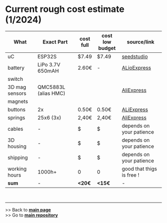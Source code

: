 
# Current rough cost estimate (1/2024)

|What | Exact Part | cost <br>full |cost <br> low budget | source/link |
| --- |  --- |   --- |  --- |  --- |
| uC | ESP32S | $7.49 | $7.49 | [seedstudio](https://www.seeedstudio.com/XIAO-ESP32S3-p-5627.html)
| battery | LiPo 3.7V 650mAH | 2.60€ | - |[ALioExpress](https://de.aliexpress.com/item/4000455115915.html)
| switch | 
| 3D mag sensors | QMC5883L (alias HMC) | | | [AliExpress](https://de.aliexpress.com/item/4000801012342.html)
| magnets |
| buttons | 2x | 0.50€ | 0.50€ |[ALiExpress](https://de.aliexpress.com/item/1005004159746274.html)
| springs | 25x6 (3x) | 2,40€ |2,40€ | [AliExpress](https://de.aliexpress.com/item/1005003764665719.html)
| cables |  - | $ | $ | depends on your patience
| 3D housing | - | $ | $ | depends on your patience
| shipping | - | $ | $ | depends on your patience
| working hours | 1000h+ | 0 | 0 | good that thigs is free !
| **sum** | - | **<20€** | **<15€** | -

<br><hr> 
\>> Back to  **[main page](index.md)** <br>
\>> Go to **[main repository](https://github.com/BastelBaus/Galaxy6D)**

